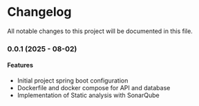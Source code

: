 # Changelog

All notable changes to this project will be documented in this file.

### 0.0.1 (2025 - 08-02)

#### Features
- Initial project spring boot configuration
- Dockerfile and docker compose for API and database
- Implementation of Static analysis with SonarQube